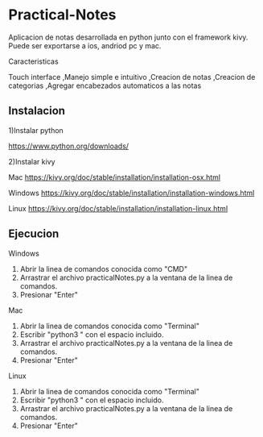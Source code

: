 # Practical-Notes

Aplicacion de notas desarrollada en python junto con el framework kivy. Puede ser exportarse a ios, andriod pc y mac.

Caracteristicas

Touch interface
,Manejo simple e intuitivo
,Creacion de notas
,Creacion de categorias
,Agregar encabezados automaticos a las notas

Instalacion
------------------------------------------------------------------------------------------------------------------

1)Instalar python 

https://www.python.org/downloads/

2)Instalar kivy

Mac
https://kivy.org/doc/stable/installation/installation-osx.html

Windows
https://kivy.org/doc/stable/installation/installation-windows.html

Linux
https://kivy.org/doc/stable/installation/installation-linux.html

Ejecucion
------------------------------------------------------------------------------------------------------------------
Windows
1) Abrir la linea de comandos conocida como "CMD" 
2) Arrastrar el archivo practicalNotes.py a la ventana de la linea de comandos.
3) Presionar "Enter"

Mac
1) Abrir la linea de comandos conocida como "Terminal"
2) Escribir "python3 " con el espacio incluido.
3) Arrastrar el archivo practicalNotes.py a la ventana de la linea de comandos.
4) Presionar "Enter"

Linux
1) Abrir la linea de comandos conocida como "Terminal"
2) Escribir "python3 " con el espacio incluido.
3) Arrastrar el archivo practicalNotes.py a la ventana de la linea de comandos.
4) Presionar "Enter"
